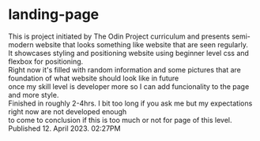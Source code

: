 # landing-page
This is project initiated by The Odin Project curriculum and presents semi-modern website that looks something like website that are seen regularly.<br>
It showcases styling and positioning website using beginner level css and flexbox for positioning.<br>
Right now it's filled with random information and some pictures that are foundation of what website should look like in future <br> once my skill level is developer 
more so I can add funcionality to the page and more style.<br>
Finished in roughly 2-4hrs. I bit too long if you ask me but my expectations right now are not developed enough <br> 
to come to conclusion if this is too much or not for page of this level. <br>
Published 12. April 2023. 02:27PM